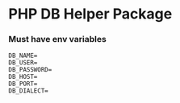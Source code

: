 # PHP DB Helper Package

### Must have env variables
```dotenv
DB_NAME=
DB_USER=
DB_PASSWORD=
DB_HOST=
DB_PORT=
DB_DIALECT=
```